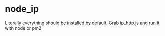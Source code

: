 # node_ip

Literally everything should be installed by default. Grab ip_http.js and run it with node or pm2

